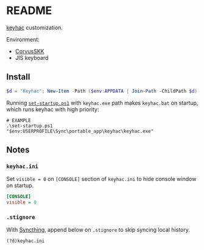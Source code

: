 # README

[keyhac](https://github.com/crftwr/keyhac) customization.

Environment:

- [CorvusSKK](https://github.com/nathancorvussolis/corvusskk)
- JIS keyboard


## Install

```PowerShell
$d = "Keyhac"; New-Item -Path ($env:APPDATA | Join-Path -ChildPath $d) -Value ($pwd.Path | Join-Path -ChildPath $d) -ItemType Junction
```

Running [`set-startup.ps1`](set-startup.ps1) with `keyhac.exe` path makes `keyhac.bat` on startup, which runs keyhac with high priority:

```
# EXAMPLE
.\set-startup.ps1 "$env:USERPROFILE\Sync\portable_app\keyhac\keyhac.exe"
```

## Notes

### `keyhac.ini`

Set `visible = 0` on `[CONSOLE]` section of `keyhac.ini` to hide console window on startup.

```ini
[CONSOLE]
visible = 0
```


### `.stignore`

With [Syncthing](https://syncthing.net/), append below on `.stignore` to skip syncing local history.

```
(?d)keyhac.ini
```




